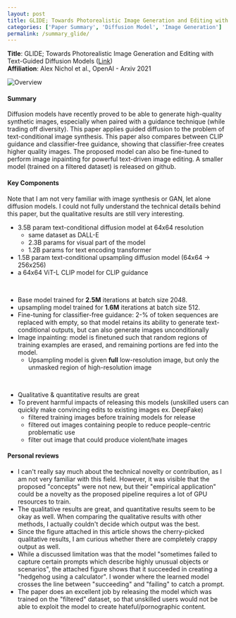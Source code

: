 ```yaml
---
layout: post
title: GLIDE; Towards Photorealistic Image Generation and Editing with Text-Guided Diffusion Models
categories: ['Paper Summary', 'Diffusion Model', 'Image Generation']
permalink: /summary_glide/
---
```


**Title**: GLIDE; Towards Photorealistic Image Generation and Editing with Text-Guided Diffusion Models ([Link](https://arxiv.org/abs/2112.10741)) \
**Affiliation**: Alex Nichol et al., OpenAI - Arxiv 2021

![Overview](https://gcdn.pbrd.co/images/xPauChFJtijq.png?o=1)

#### Summary
Diffusion models have recently proved to be able to generate high-quality synthetic images, especially when paired with a guidance technique (while trading off diversity). 
This paper applies guided diffusion to the problem of text-conditional image synthesis. This paper also compares between CLIP guidance and classifier-free guidance, showing that classifier-free creates higher quality images. 
The proposed model can also be fine-tuned to perform image inpainting for powerful text-driven image editing. 
A smaller model (trained on a filtered dataset) is released on github.

#### Key Components
Note that I am not very familiar with image synthesis or GAN, let alone diffusion models. I could not fully understand the technical details behind this paper, but the qualitative results are still very interesting.

* 3.5B param text-conditional diffusion model at 64x64 resolution
  * same dataset as DALL-E
  * 2.3B params for visual part of the model
  * 1.2B params for text encoding transformer
* 1.5B param text-conditional upsampling diffusion model (64x64 -> 256x256)
* a 64x64 ViT-L CLIP model for CLIP guidance

<br>

* Base model trained for **2.5M** iterations at batch size 2048.
* upsampling model trained for **1.6M** iterations at batch size 512.
* Fine-tuning for classifier-free guidance: 2-% of token sequences are replaced with empty, so that model retains its ability to generate text-conditional outputs, but can also generate images unconditionally
* Image inpainting: model is finetuned such that random regions of training examples are erased, and remaining portions are fed into the model.
  * Upsampling model is given **full** low-resolution image, but only the unmasked region of high-resolution image

<br>

* Qualitative & quantitative results are great
* To prevent harmful impacts of releasing this models (unskilled users can quickly make convincing edits to existing images ex. DeepFake)
  * filtered training images before training models for release
  * filtered out images containing people to reduce people-centric problematic use
  * filter out image that could produce violent/hate images



#### Personal reviews
* I can't really say much about the technical novelty or contribution, as I am not very familiar with this field. However, it was visible that the proposed "concepts" were not new, but their "empirical application" could be a novelty as the proposed pipeline requires a lot of GPU resources to train.
* The qualitative results are great, and quantitative results seem to be okay as well. When comparing the qualitative results with other methods, I actually couldn't decide which output was the best.
* Since the figure attached in this article shows the cherry-picked qualitative results, I am curious whether there are completely crappy output as well. 
* While a discussed limitation was that the model "sometimes failed to capture certain prompts which describe highly unusual objects or scenarios", the attached figure shows that it succeeded in creating a "hedgehog using a calculator". I wonder where the learned model crosses the line between "succeeding" and "failing" to catch a prompt.
* The paper does an excellent job by releasing the model which was trained on the "filtered" dataset, so that unskilled users would not be able to exploit the model to create hateful/pornographic content. 